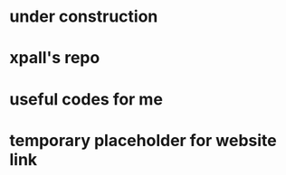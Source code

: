 # under construction
# xpall's repo
# useful codes for me
# temporary placeholder for website link  